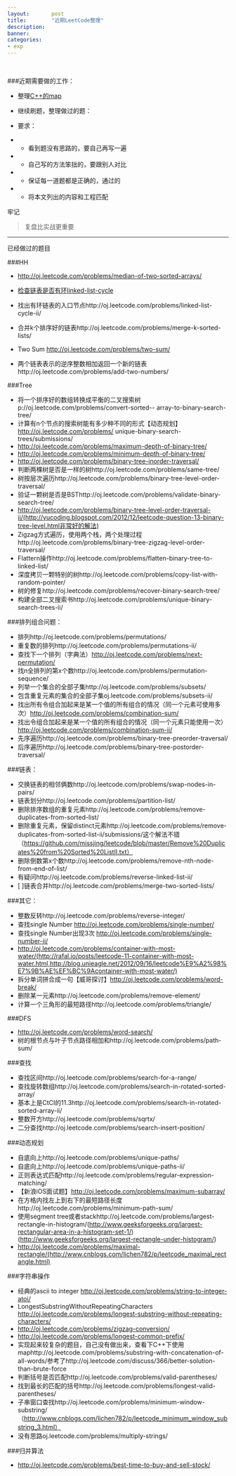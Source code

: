 ```yaml
---
layout:       post
title:        "近期LeetCode整理"
description: 
banner: 
categories: 
- exp
---
```


<br />


###近期需要做的工作：
* 整理[C++的map](ttp://blog.csdn.net/wallwind/article/details/6876892)
- 继续刷题，整理做过的题：

- 要求：
- - 看到题没有思路的，要自己再写一遍
- - 自己写的方法笨拙的，要跟别人对比
- - 保证每一道题都是正确的，通过的
- - 将本文列出的内容和工程匹配


牢记
> 复盘比实战更重要

 
---


已经做过的题目


###HH

- http://oj.leetcode.com/problems/median-of-two-sorted-arrays/
- [检查链表是否有环linked-list-cycle](http://oj.leetcode.com/problems/linked-list-cycle/)

- 找出有环链表的入口节点http://oj.leetcode.com/problems/linked-list-cycle-ii/
- 合并k个排序好的链表http://oj.leetcode.com/problems/merge-k-sorted-lists/
- Two Sum http://oj.leetcode.com/problems/two-sum/
- 两个链表表示的逆序整数相加返回一个新的链表http://oj.leetcode.com/problems/add-two-numbers/


###Tree
- 将一个排序好的数组转换成平衡的二叉搜索树p://oj.leetcode.com/problems/convert-sorted-- array-to-binary-search-tree/
- 计算有n个节点的搜索树能有多少种不同的形式【动态规划】http://oj.leetcode.com/problems/   unique-binary-search-trees/submissions/
- http://oj.leetcode.com/problems/maximum-depth-of-binary-tree/
- http://oj.leetcode.com/problems/minimum-depth-of-binary-tree/
- http://oj.leetcode.com/problems/binary-tree-inorder-traversal/
- 判断两棵树是否是一样的树http://oj.leetcode.com/problems/same-tree/
- 树按层次遍历http://oj.leetcode.com/problems/binary-tree-level-order-traversal/
- 验证一颗树是否是BSThttp://oj.leetcode.com/problems/validate-binary-search-tree/
- http://oj.leetcode.com/problems/binary-tree-level-order-traversal-ii/(http://yucoding.blogspot.com/2012/12/leetcode-question-13-binary-tree-level.html非常好的解法)
- Zigzag方式遍历，使用两个栈，两个处理过程http://oj.leetcode.com/problems/binary-tree-zigzag-level-order-traversal/
- Flattern操作http://oj.leetcode.com/problems/flatten-binary-tree-to-linked-list/
- 深度拷贝一颗特别的树http://oj.leetcode.com/problems/copy-list-with-random-pointer/
- 树的修复http://oj.leetcode.com/problems/recover-binary-search-tree/
- 构建全部二叉搜索书http://oj.leetcode.com/problems/unique-binary-search-trees-ii/


###排列组合问题：
- 排列http://oj.leetcode.com/problems/permutations/
- 重复数的排列http://oj.leetcode.com/problems/permutations-ii/
- 查找下一个排列（字典法）http://oj.leetcode.com/problems/next-permutation/
- 找n全排列的第x个数http://oj.leetcode.com/problems/permutation-sequence/
- 列举一个集合的全部子集http://oj.leetcode.com/problems/subsets/
- 包含重复元素的集合的全部子集oj.leetcode.com/problems/subsets-ii/
- 找出所有令组合加起来是某一个值的所有组合的情况（同一个元素可使用多次）http://oj.leetcode.com/problems/combination-sum/
- 找出令组合加起来是某一个值的所有组合的情况（同一个元素只能使用一次）http://oj.leetcode.com/problems/combination-sum-ii/
- 先序遍历http://oj.leetcode.com/problems/binary-tree-preorder-traversal/
- 后序遍历http://oj.leetcode.com/problems/binary-tree-postorder-traversal/


###链表：
- 交换链表的相邻俩数http://oj.leetcode.com/problems/swap-nodes-in-pairs/
- 链表划分http://oj.leetcode.com/problems/partition-list/
- 删除排序数组的重复元素http://oj.leetcode.com/problems/remove-duplicates-from-sorted-list/
- 删除重复元素，保留distinct元素http://oj.leetcode.com/problems/remove-duplicates-from-sorted-list-ii/submissions/这个解法不错（https://github.com/missjing/leetcode/blob/master/Remove%20Duplicates%20from%20Sorted%20ListII.txt）
- 删除倒数第x个数http://oj.leetcode.com/problems/remove-nth-node-from-end-of-list/
- 有疑问http://oj.leetcode.com/problems/reverse-linked-list-ii/
-  [ ]链表合并http://oj.leetcode.com/problems/merge-two-sorted-lists/


###其它：
- 整数反转http://oj.leetcode.com/problems/reverse-integer/
- 查找single Number http://oj.leetcode.com/problems/single-number/
- 查找single Number出现3次 http://oj.leetcode.com/problems/single-number-ii/
- http://oj.leetcode.com/problems/container-with-most-water/(http://rafal.io/posts/leetcode-11-container-with-most-water.html,http://blog.unieagle.net/2012/09/16/leetcode%E9%A2%98%E7%9B%AE%EF%BC%9Acontainer-with-most-water/)
- 拆分单词拼合成一句【威哥探讨】http://oj.leetcode.com/problems/word-break/
- 删除某一元素http://oj.leetcode.com/problems/remove-element/
- 计算一个三角形的最短路径http://oj.leetcode.com/problems/triangle/


###DFS
- http://oj.leetcode.com/problems/word-search/
- 树的根节点与叶子节点路径相加和http://oj.leetcode.com/problems/path-sum/


###查找
- 查找区间http://oj.leetcode.com/problems/search-for-a-range/
- 查找旋转数组http://oj.leetcode.com/problems/search-in-rotated-sorted-array/
- 基本上是CtCI的11.3http://oj.leetcode.com/problems/search-in-rotated-sorted-array-ii/
- 整数开方http://oj.leetcode.com/problems/sqrtx/
- 二分查找http://oj.leetcode.com/problems/search-insert-position/

###动态规划
- 自底向上http://oj.leetcode.com/problems/unique-paths/
- 自底向上http://oj.leetcode.com/problems/unique-paths-ii/
- 正则表达式匹配http://oj.leetcode.com/problems/regular-expression-matching/
- 【新浪iOS面试题】http://oj.leetcode.com/problems/maximum-subarray/
- 在方格内找左上到右下的最短路径长度http://oj.leetcode.com/problems/minimum-path-sum/
- 使用segment tree或者stackhttp://oj.leetcode.com/problems/largest-rectangle-in-histogram/(http://www.geeksforgeeks.org/largest-rectangular-area-in-a-histogram-set-1/)(http://www.geeksforgeeks.org/largest-rectangle-under-histogram/)
- http://oj.leetcode.com/problems/maximal-rectangle/(http://www.cnblogs.com/lichen782/p/leetcode_maximal_rectangle.html)

###字符串操作
- 经典的ascii to integer http://oj.leetcode.com/problems/string-to-integer-atoi/
- LongestSubstringWithoutRepeatingCharacters http://oj.leetcode.com/problems/longest-substring-without-repeating-characters/ 
- http://oj.leetcode.com/problems/zigzag-conversion/
- http://oj.leetcode.com/problems/longest-common-prefix/
- 实现起来较复杂的题目，自己没有做出来，查看下C++下使用maphttp://oj.leetcode.com/problems/substring-with-concatenation-of-all-words/参考了http://oj.leetcode.com/discuss/366/better-solution-than-brute-force
- 判断括号是否匹配http://oj.leetcode.com/problems/valid-parentheses/
- 找到最长的匹配的括号http://oj.leetcode.com/problems/longest-valid-parentheses/
- 子串窗口查找http://oj.leetcode.com/problems/minimum-window-substring/（http://www.cnblogs.com/lichen782/p/leetcode_minimum_window_substring_3.html）
- 没有思路oj.leetcode.com/problems/multiply-strings/

###归并算法
- http://oj.leetcode.com/problems/best-time-to-buy-and-sell-stock/





